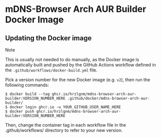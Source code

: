 # mDNS-Browser Arch AUR Builder Docker Image

## Updating the Docker image

> [!NOTE]
> This is usually not needed to do manually, as the Docker image is automatically built and pushed
> by the GitHub Actions workflow defined in the `.github/workflows/docker-build.yml` file.

Pick a version number for the new Docker image (e.g. `v2`), then run the
following commands:

    $ docker build --tag ghcr.io/hrzlgnm/mdns-browser-arch-aur-builder:VERSION_NUMBER_HERE .github/docker/mdns-browser-arch-aur-builder/
    $ docker login ghcr.io -u YOUR_GITHUB_USER_NAME_HERE
    $ docker push ghcr.io/hrzlgnm/mdns-browser-arch-aur-builder:VERSION_NUMBER_HERE

Then, change the container tag in each workflow file in the .github/workflows/
directory to refer to your new version.
